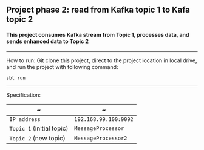 ## Project phase 2: read from Kafka topic 1 to Kafa topic 2 

#### This project consumes Kafka stream from Topic 1, processes data, and sends enhanced data to Topic 2 
---
How to run:
Git clone this project, direct to the project location in local drive, and run the project with following command:
```scala
sbt run
```
---
Specification:

| ~ | ~ |
| --- | --- |
| `IP address` | `192.168.99.100:9092` |
| `Topic 1` (initial topic) | `MessageProcessor` |
| `Topic 2` (new topic) | `MessageProcessor2` |
